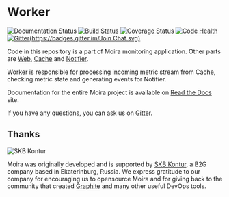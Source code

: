 # Worker

[![Documentation Status](https://readthedocs.org/projects/moira/badge/?version=latest)](http://moira.readthedocs.org/en/latest/?badge=latest) [![Build Status](https://travis-ci.org/moira-alert/worker.svg?branch=master)](https://travis-ci.org/moira-alert/worker) [![Coverage Status](https://coveralls.io/repos/moira-alert/worker/badge.svg?branch=master&service=github)](https://coveralls.io/github/moira-alert/worker?branch=master) [![Code Health](https://landscape.io/github/moira-alert/worker/master/landscape.svg?style=flat)](https://landscape.io/github/moira-alert/worker/master) [![Gitter](https://badges.gitter.im/Join Chat.svg)](https://gitter.im/moira-alert/moira?utm_source=badge&utm_medium=badge&utm_campaign=badge)


Code in this repository is a part of Moira monitoring application. Other parts are [Web][web], [Cache][cache] and [Notifier][notifier].

Worker is responsible for processing incoming metric stream from Cache, checking metric state and generating events for Notifier.

Documentation for the entire Moira project is available on [Read the Docs][readthedocs] site.

If you have any questions, you can ask us on [Gitter][gitter].

## Thanks

![SKB Kontur](https://kontur.ru/theme/ver-1652188951/common/images/logo_english.png)

Moira was originally developed and is supported by [SKB Kontur][kontur], a B2G company based in Ekaterinburg, Russia. We express gratitude to our company for encouraging us to opensource Moira and for giving back to the community that created [Graphite][graphite] and many other useful DevOps tools.


[web]: https://github.com/moira-alert/web
[cache]: https://github.com/moira-alert/cache
[notifier]: https://github.com/moira-alert/notifier
[readthedocs]: http://moira.readthedocs.org
[gitter]: https://gitter.im/moira-alert/moira
[kontur]: https://kontur.ru/eng/about
[graphite]: http://graphite.readthedocs.org
